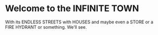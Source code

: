 # Welcome to the INFINITE TOWN

With its ENDLESS STREETS with HOUSES and maybe even a STORE or a FIRE HYDRANT or something. We'll see. 